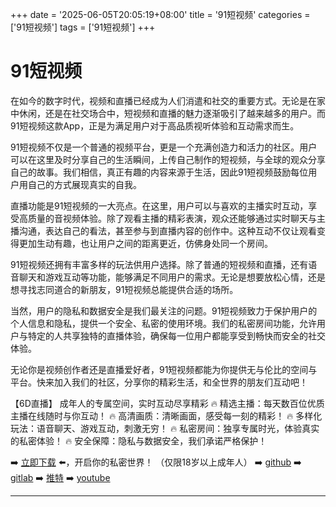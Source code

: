 +++
date = '2025-06-05T20:05:19+08:00'
title = '91短视频'
categories = ['91短视频']
tags = ['91短视频']
+++

# 91短视频

在如今的数字时代，视频和直播已经成为人们消遣和社交的重要方式。无论是在家中休闲，还是在社交场合中，短视频和直播的魅力逐渐吸引了越来越多的用户。而91短视频这款App，正是为满足用户对于高品质视听体验和互动需求而生。

91短视频不仅是一个普通的视频平台，更是一个充满创造力和活力的社区。用户可以在这里及时分享自己的生活瞬间，上传自己制作的短视频，与全球的观众分享自己的故事。我们相信，真正有趣的内容来源于生活，因此91短视频鼓励每位用户用自己的方式展现真实的自我。

直播功能是91短视频的一大亮点。在这里，用户可以与喜欢的主播实时互动，享受高质量的音视频体验。除了观看主播的精彩表演，观众还能够通过实时聊天与主播沟通，表达自己的看法，甚至参与到直播内容的创作中。这种互动不仅让观看变得更加生动有趣，也让用户之间的距离更近，仿佛身处同一个房间。

91短视频还拥有丰富多样的玩法供用户选择。除了普通的短视频和直播，还有语音聊天和游戏互动等功能，能够满足不同用户的需求。无论是想要放松心情，还是想寻找志同道合的新朋友，91短视频总能提供合适的场所。

当然，用户的隐私和数据安全是我们最关注的问题。91短视频致力于保护用户的个人信息和隐私，提供一个安全、私密的使用环境。我们的私密房间功能，允许用户与特定的人共享独特的直播体验，确保每一位用户都能享受到畅快而安全的社交体验。

无论你是视频创作者还是直播爱好者，91短视频都能为你提供无与伦比的空间与平台。快来加入我们的社区，分享你的精彩生活，和全世界的朋友们互动吧！

【6D直播】
成年人的专属空间，实时互动尽享精彩
🔥 精选主播：每天数百位优质主播在线随时与你互动！
🔥 高清画质：清晰画面，感受每一刻的精彩！
🔥 多样化玩法：语音聊天、游戏互动，刺激无穷！
🔥 私密房间：独享专属时光，体验真实的私密体验！
🔥 安全保障：隐私与数据安全，我们承诺严格保护！

➡️ [立即下载](https://down123.s3.ap-east-1.amazonaws.com/down/down.html?channelCode=blog) ⬅️，开启你的私密世界！
（仅限18岁以上成年人）
➡️ [github](https://aldult-live.github.io/)
➡️ [gitlab](https://seo-09598d.gitlab.io/)
➡️ [推特](https://x.com/wegame33)
➡️ [youtube](https://www.youtube.com/@6Dlive)

---
